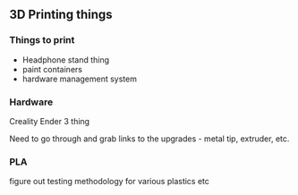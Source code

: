 ## 3D Printing things

### Things to print

* Headphone stand thing
* paint containers
* hardware management system

### Hardware

Creality Ender 3 thing

Need to go through and grab links to the upgrades - metal tip, extruder, etc. 
 
### PLA

figure out testing methodology for various plastics etc
